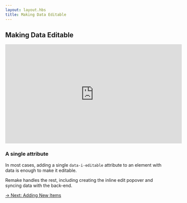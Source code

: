 ```yaml
---
layout: layout.hbs
title: Making Data Editable
---
```


## Making Data Editable

<iframe width="560" height="315" src="https://www.youtube-nocookie.com/embed/9i1RU5iU4DY" frameborder="0" allow="accelerometer; autoplay; encrypted-media; gyroscope; picture-in-picture" allowfullscreen></iframe>

### A single attribute

In most cases, adding a single `data-i-editable` attribute to an element with data is enough to make it editable.

Remake handles the rest, including creating the inline edit popover and syncing data with the back-end.

<div class="spacer--8"></div>

<a class="slanted-link" href="/adding-new-items/"><span>&rarr; Next: Adding New Items</span></a>

